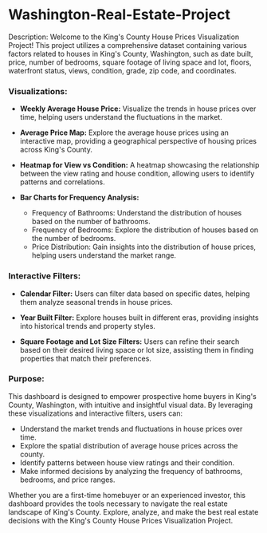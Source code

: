 # Washington-Real-Estate-Project

Description:
Welcome to the King's County House Prices Visualization Project! This project utilizes a comprehensive dataset containing various factors related to houses in King's County, Washington, such as date built, price, number of bedrooms, square footage of living space and lot, floors, waterfront status, views, condition, grade, zip code, and coordinates.

### Visualizations:
- **Weekly Average House Price:** Visualize the trends in house prices over time, helping users understand the fluctuations in the market.
  
- **Average Price Map:** Explore the average house prices using an interactive map, providing a geographical perspective of housing prices across King's County.
  
- **Heatmap for View vs Condition:** A heatmap showcasing the relationship between the view rating and house condition, allowing users to identify patterns and correlations.

- **Bar Charts for Frequency Analysis:**
  - Frequency of Bathrooms: Understand the distribution of houses based on the number of bathrooms.
  - Frequency of Bedrooms: Explore the distribution of houses based on the number of bedrooms.
  - Price Distribution: Gain insights into the distribution of house prices, helping users understand the market range.

### Interactive Filters:
- **Calendar Filter:** Users can filter data based on specific dates, helping them analyze seasonal trends in house prices.
  
- **Year Built Filter:** Explore houses built in different eras, providing insights into historical trends and property styles.
  
- **Square Footage and Lot Size Filters:** Users can refine their search based on their desired living space or lot size, assisting them in finding properties that match their preferences.

### Purpose:
This dashboard is designed to empower prospective home buyers in King's County, Washington, with intuitive and insightful visual data. By leveraging these visualizations and interactive filters, users can:
- Understand the market trends and fluctuations in house prices over time.
- Explore the spatial distribution of average house prices across the county.
- Identify patterns between house view ratings and their condition.
- Make informed decisions by analyzing the frequency of bathrooms, bedrooms, and price ranges.

Whether you are a first-time homebuyer or an experienced investor, this dashboard provides the tools necessary to navigate the real estate landscape of King's County. Explore, analyze, and make the best real estate decisions with the King's County House Prices Visualization Project.
